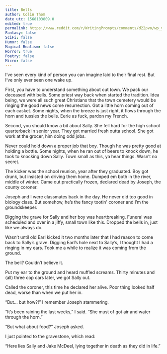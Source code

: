 ```yaml
---
title: Bells
author: Colin Thom
date_utc: 1568103809.0
edited: true
permalink: https://www.reddit.com/r/WritingPrompts/comments/d22pvo/wp_youre_a_gravekeeper_the_dead_are_buried_with/
Fantasy: false
SciFi: false
Humor: false
Magical Realism: false
Horror: true
Poetry: false
Micro: false
---
```

I’ve seen every kind of person you can imagine laid to their final rest. But I’ve only ever seen one wake up.

First, you have to understand something about out town. We pack our deceased with bells. Some priest way back when started the tradition. Idea being, we were all such great Christians that the town cemetery would be ringing the good news come resurrection. Got a little horn coming out of each casket. Some nights, when the breeze is just right, it flows through the horn and tussles the bells. Eerie as fuck, pardon my French.

Second, you should know a bit about Sally. She fell hard for the high school quarterback in senior year. They got married fresh outta school. She got work at the grocer, him doing odd jobs.

Never could hold down a proper job that boy. Though he was pretty good at holding a bottle. Some nights, when he ran out of beers to knock down, he took to knocking down Sally. Town small as this, ya hear things. Wasn’t no secret.

The kicker was the school reunion, year after they graduated. Boy got drunk, but insisted on driving them home. Dumped em both in the river, middle of winter. Came out practically frozen, declared dead by Joseph, the county coroner.

Joseph and I were classmates back in the day. He never did too good in biology class. But somehow, he’s the fancy tootin' coroner and I’m the groundskeeper.

Digging the grave for Sally and her boy was heartbreaking. Funeral was scheduled and over in a jiffy, small town like this. Dropped the bells in, just like we always do.

Wasn’t until old Earl kicked it two months later that I had reason to come back to Sally’s grave. Digging Earl’s hole next to Sally’s, I thought I had a ringing in my ears. Took me a while to realize it was coming from the ground.

The bell? Couldn’t believe it.

Put my ear to the ground and heard muffled screams. Thirty minutes and (all) three cop cars later, we got Sally out.

Called the coroner, this time he declared her alive. Poor thing looked half dead, worse than when we put her in.

“But... but how?!” I remember Joseph stammering.

“It’s been raining the last weeks,” I said. “She must of got air and water through the horn.”

“But what about food?” Joseph asked.

I just pointed to the gravestone, which read:

“Here lies Sally and Jake McDeel, lying together in death as they did in life.”

